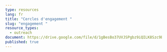 ```yaml
---
type: resources
lang: fr
title: "Cercles d'engagement "
slug: "engagement "
resource_types:
  - outreach
document: https://drive.google.com/file/d/1gBesBo37UVJSPgbz9iQILK8Szc9BXnrI/view?usp=sharing
published: true
---
```

